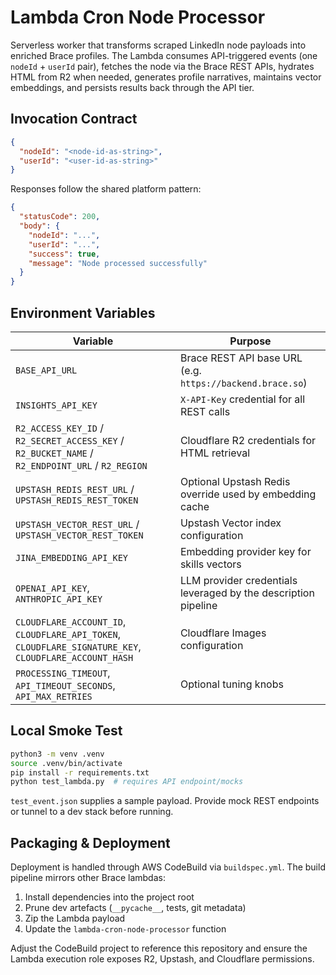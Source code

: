 # Lambda Cron Node Processor

Serverless worker that transforms scraped LinkedIn node payloads into enriched Brace profiles. The Lambda consumes API-triggered events (one `nodeId` + `userId` pair), fetches the node via the Brace REST APIs, hydrates HTML from R2 when needed, generates profile narratives, maintains vector embeddings, and persists results back through the API tier.

## Invocation Contract

```json
{
  "nodeId": "<node-id-as-string>",
  "userId": "<user-id-as-string>"
}
```

Responses follow the shared platform pattern:

```json
{
  "statusCode": 200,
  "body": {
    "nodeId": "...",
    "userId": "...",
    "success": true,
    "message": "Node processed successfully"
  }
}
```

## Environment Variables

| Variable | Purpose |
|----------|---------|
| `BASE_API_URL` | Brace REST API base URL (e.g. `https://backend.brace.so`) |
| `INSIGHTS_API_KEY` | `X-API-Key` credential for all REST calls |
| `R2_ACCESS_KEY_ID` / `R2_SECRET_ACCESS_KEY` / `R2_BUCKET_NAME` / `R2_ENDPOINT_URL` / `R2_REGION` | Cloudflare R2 credentials for HTML retrieval |
| `UPSTASH_REDIS_REST_URL` / `UPSTASH_REDIS_REST_TOKEN` | Optional Upstash Redis override used by embedding cache |
| `UPSTASH_VECTOR_REST_URL` / `UPSTASH_VECTOR_REST_TOKEN` | Upstash Vector index configuration |
| `JINA_EMBEDDING_API_KEY` | Embedding provider key for skills vectors |
| `OPENAI_API_KEY`, `ANTHROPIC_API_KEY` | LLM provider credentials leveraged by the description pipeline |
| `CLOUDFLARE_ACCOUNT_ID`, `CLOUDFLARE_API_TOKEN`, `CLOUDFLARE_SIGNATURE_KEY`, `CLOUDFLARE_ACCOUNT_HASH` | Cloudflare Images configuration |
| `PROCESSING_TIMEOUT`, `API_TIMEOUT_SECONDS`, `API_MAX_RETRIES` | Optional tuning knobs |

## Local Smoke Test

```bash
python3 -m venv .venv
source .venv/bin/activate
pip install -r requirements.txt
python test_lambda.py  # requires API endpoint/mocks
```

`test_event.json` supplies a sample payload. Provide mock REST endpoints or tunnel to a dev stack before running.

## Packaging & Deployment

Deployment is handled through AWS CodeBuild via `buildspec.yml`. The build pipeline mirrors other Brace lambdas:

1. Install dependencies into the project root
2. Prune dev artefacts (`__pycache__`, tests, git metadata)
3. Zip the Lambda payload
4. Update the `lambda-cron-node-processor` function

Adjust the CodeBuild project to reference this repository and ensure the Lambda execution role exposes R2, Upstash, and Cloudflare permissions.
